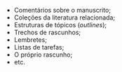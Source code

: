 * Comentários sobre o manuscrito;
* Coleções da literatura relacionada;
* Estruturas de tópicos (_outlines_);
* Trechos de rascunhos;
* Lembretes;
* Listas de tarefas;
* O próprio rascunho;
* etc.
